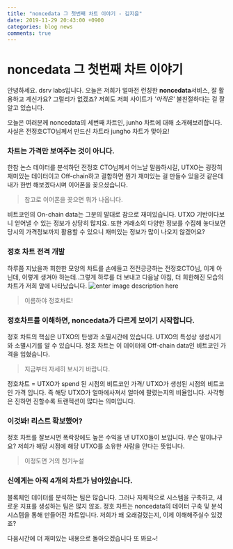 ```yaml
---
title: "noncedata 그 첫번째 차트 이야기 - 김지윤"
date: 2019-11-29 20:43:00 +0900
categories: blog news
comments: true
---
```



# noncedata 그 첫번째 차트 이야기

안녕하세요. dsrv labs입니다.
오늘은 저희가 얼마전 런칭한 **noncedata**서비스, 잘 활용하고 계신가요?
그럴리가 없겠죠? 저희도 저희 사이트가 *'아직은'* 불친절하다는 걸 잘 알고 있습니다.  

오늘은 여러분께 noncedata의 세번째 차트인, junho 차트에 대해 소개해보려합니다.
사실은 전정호CTO님께서 만드신 차트라 jungho 차트가 맞아요!

### 차트는 가격만 보여주는 것이 아니다.
한참 논스 데이터를 분석하던 전정호 CTO님께서 어느날 말씀하시길,  UTXO는 굉장히 재미있는 데이터이고 Off-chain하고 결합하면 뭔가 재미있는 걸 만들수 있을것 같은데 내가 한번 해보겠다시며 이어폰을 꽂으셨습니다.
> 참고로 이어폰을 꽂으면 뭐가 나옵니다.

비트코인의 On-chain data는 그분의 말대로 참으로 재미있습니다. 
UTXO 기반이다보니 얻어낼 수 있는 정보가 상당히 많지요. 또한 거래소의 다양한 정보를 수집해 놓다보면 당시의 가격정보까지 활용할 수 있으니 재미있는 정보가 많이 나오지 않겠어요?

### 정호 차트 전격 개발
하루쯤 지났을까 희한한 모양의 차트를 손에들고 전전긍긍하는 전정호CTO님,
이게 아닌데, 이렇게 생겨야 하는데..그렇게 하루를 더 보내고 다음날 아침,
더 희한해진 모습의 차트가 저희 앞에 나타났습니다.
![enter image description here](https://user-images.githubusercontent.com/21022937/69864400-30de3800-12e2-11ea-8aa0-fca6c9ab3fad.png)

>이름하야 정호차트!

### 정호차트를 이해하면, noncedata가 다르게 보이기 시작합니다.

정호 차트의 핵심은 UTXO의 탄생과 소멸시간에 있습니다. 
UTXO의 특성상 생성시기와 소멸시기를 알 수 있습니다.
정호 차트는 이 데이터에 Off-chain data인 비트코인 가격을 입혔습니다.

> 지금부터 자세히 보시기 바랍니다.

정호차트 = UTXO가 spend 된 시점의 비트코인 가격/ UTXO가 생성된 시점의 비트코인 가격 입니다. 즉 해당 UTXO가 얼마에사져서 얼마에 팔렸는지의 비율입니다.
사각형은 진하면 진할수록 트랜젝션이 많다는 의미입니다.

### 이것봐! 리스트 확보했어?
정호 차트를 잘보시면 폭락장에도 높은 수익을 낸 UTXO들이 보입니다.
무슨 말이냐구요? 저희가 해당 시점에 해당 UTXO를 소유한 사람을 안다는 뜻입니다.
> 이정도면 거의 천기누설

### 신에게는 아직 4개의 차트가 남아있습니다.
블록체인 데이터를 분석하는 팀은 많습니다.
그러나 자체적으로 시스템을 구축하고, 새로운 지표를 생성하는 팀은 많지 않죠.
정호 차트는 noncedata의 데이터 구축 및 분석 시스템을 통해 만들어진 차트입니다.
저희가 왜 오래걸렸는지, 이제 이해해주실수 있겠죠?

다음시간에 더 재미있는 내용으로 돌아오겠습니다
또 봐요~!
